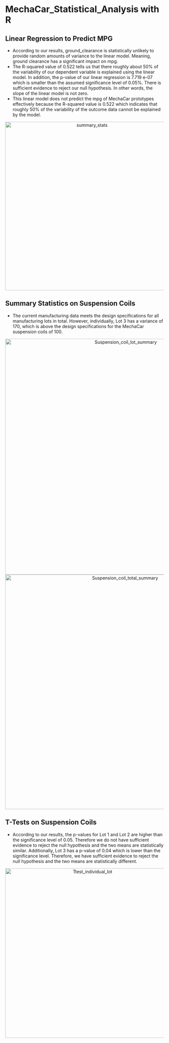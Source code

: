 # MechaCar_Statistical_Analysis with R

## Linear Regression to Predict MPG
* According to our results, ground_clearance is statistically unlikely to provide random amounts of variance to the linear model. Meaning, ground clearance has a significant impact on mpg.
* The R-squared value of 0.522 tells us that there roughly about 50% of the variability of our dependent variable is explained using the linear model. In addition, the p-value of our linear regression is 7.719 e-07 which is smaller than the assumed significance level of 0.05%. There is sufficient evidence to reject our null hypothesis. In other words, the slope of the linear model is not zero.
* This linear model does not predict the mpg of MechaCar prototypes effectively because the R-squared value is 0.522 which indicates that roughly 50% of the variability of the outcome data cannot be explained by the model.

<p align="center">
  <img width="536" alt="summary_stats" src="https://user-images.githubusercontent.com/91927712/153773819-e0f42789-978b-44cf-8932-cbdd0831bc16.png">
</p>

## Summary Statistics on Suspension Coils
* The current manufacturing data meets the design specifications for all manufacturing lots in total. However, individually, Lot 3 has a variance of 170, which is above the design specifications for the MechaCar suspension coils of 100. 

<p align="center">
  <img width="750" alt="Suspension_coil_lot_summary" src="https://user-images.githubusercontent.com/91927712/153776521-7f6d7e94-c19a-4508-810d-098d85dcd2e5.png">
  <img width="746" alt="Suspension_coil_total_summary" src="https://user-images.githubusercontent.com/91927712/153776665-9dcfc9d3-f29e-4586-9224-54ab53242f65.png">
</p>
  
## T-Tests on Suspension Coils
* According to our results, the p-values for Lot 1 and Lot 2 are higher than the significance level of 0.05. Therefore we do not have sufficient evidence to reject the null hypothesis and the two means are statistically similar. Additionally, Lot 3 has a p-value of 0.04 which is lower than the significance level. Therefore, we have sufficient evidence to reject the null hypothesis and the two means are statistically different.

<p align ="center">
    <img width="539" alt="Ttest_individual_lot" src="https://user-images.githubusercontent.com/91927712/153778918-23575833-9ed8-46ed-9625-dbbd51521eb4.png">
</p>


